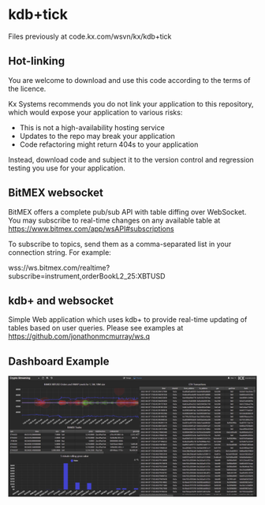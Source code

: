 # kdb+tick

Files previously at code.kx.com/wsvn/kx/kdb+tick


## Hot-linking

You are welcome to download and use this code according to the terms of the licence. 

Kx Systems recommends you do not link your application to this repository, 
which would expose your application to various risks:

- This is not a high-availability hosting service
- Updates to the repo may break your application 
- Code refactoring might return 404s to your application

Instead, download code and subject it to the version control and regression testing 
you use for your application.

## BitMEX websocket 
BitMEX offers a complete pub/sub API with table diffing over WebSocket. You may subscribe to real-time changes on any available table at https://www.bitmex.com/app/wsAPI#subscriptions

To subscribe to topics, send them as a comma-separated list in your connection string. For example:

wss://ws.bitmex.com/realtime?subscribe=instrument,orderBookL2_25:XBTUSD

## kdb+ and websocket 
Simple Web application which uses kdb+ to provide real-time updating of tables based on user queries. Please see examples at https://github.com/jonathonmcmurray/ws.q


## Dashboard Example
![plot](./dashboard_demo.png)